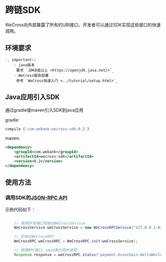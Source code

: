 # 跨链SDK

WeCross向外部暴露了所有的UBI接口，开发者可以通过SDK实现这些接口的快速调用。

## 环境要求

```eval_rst
.. important::
    - java版本
     要求 `JDK8或以上 <https://openjdk.java.net/>`_
    - WeCross服务部署
     参考 `WeCross快速入门 <../tutorial/setup.html>`_
```

## Java应用引入SDK

   通过gradle或maven引入SDK到java应用

   gradle:
```bash
compile ('com.webank:wecross-sdk:0.2')
```
   maven:
``` xml
<dependency>
    <groupId>com.webank</groupId>
    <artifactId>wecross-sdk</artifactId>
    <version>0.2</version>
</dependency>
```

## 使用方法

### 调用SDK的[JSON-RPC API](./api.html)
示例代码如下：
```java

    // 使用IP和端口初始化WeCrossService
    WeCrossService weCrossService = new WeCrossRPCService("127.0.0.1:8250");

    // 初始化WeCrossRPC
    WeCrossRPC weCrossRPC = WeCrossRPC.init(weCrossService);

    // 调用RPC接口，send表示同步调用。
    Response response = weCrossRPC.status("payment.bcoschain.HelloWorldContract").send();
```